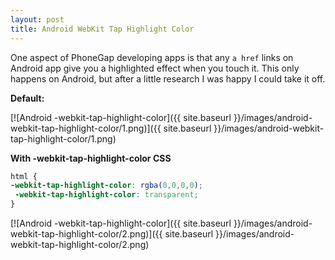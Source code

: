 ```yaml
---
layout: post
title: Android WebKit Tap Highlight Color
---
```


One aspect of PhoneGap developing apps is that any `a href` links on Android app give you a highlighted effect when you touch it. This only happens on Android, but after a little research I was happy I could take it off.

**Default:**

[![Android -webkit-tap-highlight-color]({{ site.baseurl }}/images/android-webkit-tap-highlight-color/1.png)]({{ site.baseurl }}/images/android-webkit-tap-highlight-color/1.png)

**With -webkit-tap-highlight-color CSS**

```css
html {
-webkit-tap-highlight-color: rgba(0,0,0,0);
 -webkit-tap-highlight-color: transparent;
}
```

[![Android -webkit-tap-highlight-color]({{ site.baseurl }}/images/android-webkit-tap-highlight-color/2.png)]({{ site.baseurl }}/images/android-webkit-tap-highlight-color/2.png)
